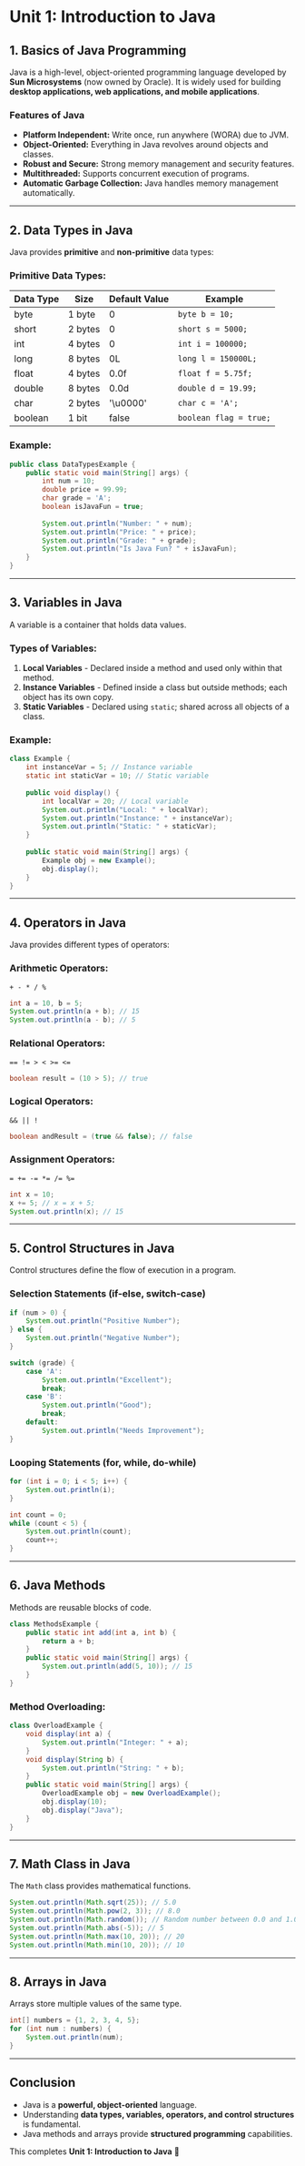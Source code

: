 # **Unit 1: Introduction to Java**

## **1. Basics of Java Programming**
Java is a high-level, object-oriented programming language developed by **Sun Microsystems** (now owned by Oracle). It is widely used for building **desktop applications, web applications, and mobile applications**.

### **Features of Java**
- **Platform Independent:** Write once, run anywhere (WORA) due to JVM.
- **Object-Oriented:** Everything in Java revolves around objects and classes.
- **Robust and Secure:** Strong memory management and security features.
- **Multithreaded:** Supports concurrent execution of programs.
- **Automatic Garbage Collection:** Java handles memory management automatically.

---

## **2. Data Types in Java**
Java provides **primitive** and **non-primitive** data types:

### **Primitive Data Types:**
| Data Type | Size   | Default Value | Example |
|-----------|--------|---------------|---------|
| byte      | 1 byte | 0             | `byte b = 10;` |
| short     | 2 bytes | 0             | `short s = 5000;` |
| int       | 4 bytes | 0             | `int i = 100000;` |
| long      | 8 bytes | 0L            | `long l = 150000L;` |
| float     | 4 bytes | 0.0f          | `float f = 5.75f;` |
| double    | 8 bytes | 0.0d          | `double d = 19.99;` |
| char      | 2 bytes | '\u0000'      | `char c = 'A';` |
| boolean   | 1 bit  | false         | `boolean flag = true;` |

### **Example:**
```java
public class DataTypesExample {
    public static void main(String[] args) {
        int num = 10;
        double price = 99.99;
        char grade = 'A';
        boolean isJavaFun = true;
        
        System.out.println("Number: " + num);
        System.out.println("Price: " + price);
        System.out.println("Grade: " + grade);
        System.out.println("Is Java Fun? " + isJavaFun);
    }
}
```

---

## **3. Variables in Java**
A variable is a container that holds data values.

### **Types of Variables:**
1. **Local Variables** - Declared inside a method and used only within that method.
2. **Instance Variables** - Defined inside a class but outside methods; each object has its own copy.
3. **Static Variables** - Declared using `static`; shared across all objects of a class.

### **Example:**
```java
class Example {
    int instanceVar = 5; // Instance variable
    static int staticVar = 10; // Static variable
    
    public void display() {
        int localVar = 20; // Local variable
        System.out.println("Local: " + localVar);
        System.out.println("Instance: " + instanceVar);
        System.out.println("Static: " + staticVar);
    }
    
    public static void main(String[] args) {
        Example obj = new Example();
        obj.display();
    }
}
```

---

## **4. Operators in Java**
Java provides different types of operators:

### **Arithmetic Operators:**
`+ - * / %`

```java
int a = 10, b = 5;
System.out.println(a + b); // 15
System.out.println(a - b); // 5
```

### **Relational Operators:**
`== != > < >= <=`

```java
boolean result = (10 > 5); // true
```

### **Logical Operators:**
`&& || !`

```java
boolean andResult = (true && false); // false
```

### **Assignment Operators:**
`= += -= *= /= %=`

```java
int x = 10;
x += 5; // x = x + 5;
System.out.println(x); // 15
```

---

## **5. Control Structures in Java**
Control structures define the flow of execution in a program.

### **Selection Statements (if-else, switch-case)**
```java
if (num > 0) {
    System.out.println("Positive Number");
} else {
    System.out.println("Negative Number");
}
```

```java
switch (grade) {
    case 'A':
        System.out.println("Excellent");
        break;
    case 'B':
        System.out.println("Good");
        break;
    default:
        System.out.println("Needs Improvement");
}
```

### **Looping Statements (for, while, do-while)**
```java
for (int i = 0; i < 5; i++) {
    System.out.println(i);
}
```

```java
int count = 0;
while (count < 5) {
    System.out.println(count);
    count++;
}
```

---

## **6. Java Methods**
Methods are reusable blocks of code.

```java
class MethodsExample {
    public static int add(int a, int b) {
        return a + b;
    }
    public static void main(String[] args) {
        System.out.println(add(5, 10)); // 15
    }
}
```

### **Method Overloading:**
```java
class OverloadExample {
    void display(int a) {
        System.out.println("Integer: " + a);
    }
    void display(String b) {
        System.out.println("String: " + b);
    }
    public static void main(String[] args) {
        OverloadExample obj = new OverloadExample();
        obj.display(10);
        obj.display("Java");
    }
}
```

---

## **7. Math Class in Java**
The `Math` class provides mathematical functions.

```java
System.out.println(Math.sqrt(25)); // 5.0
System.out.println(Math.pow(2, 3)); // 8.0
System.out.println(Math.random()); // Random number between 0.0 and 1.0
System.out.println(Math.abs(-5)); // 5
System.out.println(Math.max(10, 20)); // 20
System.out.println(Math.min(10, 20)); // 10

```

---

## **8. Arrays in Java**
Arrays store multiple values of the same type.

```java
int[] numbers = {1, 2, 3, 4, 5};
for (int num : numbers) {
    System.out.println(num);
}
```

---

## **Conclusion**
- Java is a **powerful, object-oriented** language.
- Understanding **data types, variables, operators, and control structures** is fundamental.
- Java methods and arrays provide **structured programming** capabilities.

This completes **Unit 1: Introduction to Java** 🚀
